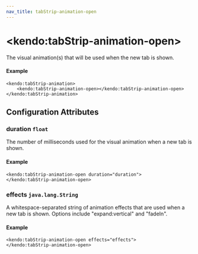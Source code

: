 ```yaml
---
nav_title: tabStrip-animation-open
---
```


# \<kendo:tabStrip-animation-open\>

The visual animation(s) that will be used when the new tab is shown.

#### Example
    <kendo:tabStrip-animation>
        <kendo:tabStrip-animation-open></kendo:tabStrip-animation-open>
    </kendo:tabStrip-animation>

## Configuration Attributes

### duration `float`

The number of milliseconds used for the visual animation when a new tab is shown.

#### Example
    <kendo:tabStrip-animation-open duration="duration">
    </kendo:tabStrip-animation-open>

### effects `java.lang.String`

A whitespace-separated string of animation effects that are used when a new tab is shown. Options include
"expand:vertical" and "fadeIn".

#### Example
    <kendo:tabStrip-animation-open effects="effects">
    </kendo:tabStrip-animation-open>

